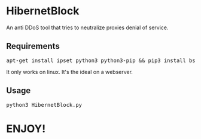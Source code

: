 # HibernetBlock
An anti DDoS tool that tries to neutralize proxies denial of service.

<h2>Requirements</h2>
<pre>apt-get install ipset python3 python3-pip && pip3 install bs4</pre>

It only works on linux. It's the ideal on a webserver.

<h2>Usage</h2>
<pre>python3 HibernetBlock.py</pre>

<h1>ENJOY!</h1>
